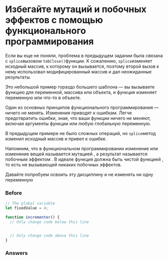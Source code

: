 # Избегайте мутаций и побочных эффектов с помощью функционального программирования
Если вы еще не поняли, проблема в предыдущем задании была связана с `splice`вызовом `tabClose()`функции. К сожалению, `splice`изменяет исходный массив, к которому он вызывается, поэтому второй вызов к нему использовал модифицированный массив и дал неожиданные результаты.

Это небольшой пример гораздо большего шаблона — вы вызываете функцию для переменной, массива или объекта, и функция изменяет переменную или что-то в объекте.

Один из основных принципов функционального программирования — ничего не менять. Изменения приводят к ошибкам. Легче предотвратить ошибки, зная, что ваши функции ничего не меняют, включая аргументы функции или любую глобальную переменную.

В предыдущем примере не было сложных операций, но `splice`метод изменил исходный массив и привел к ошибке.

Напомним, что в функциональном программировании изменение или изменение вещей называется мутацией , а результат называется побочным эффектом . В идеале функция должна быть чистой функцией , то есть не вызывающей никаких побочных эффектов.

Давайте попробуем освоить эту дисциплину и не изменять ни одну переменную 
### Before
```javascript
// The global variable
let fixedValue = 4;

function incrementer() {
  // Only change code below this line


  // Only change code above this line
}
```
### Answers
```javascript

```
